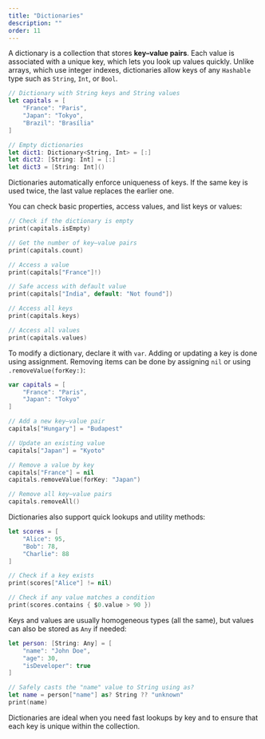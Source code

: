 ```yaml
---
title: "Dictionaries"
description: ""
order: 11
---
```



A dictionary is a collection that stores **key–value pairs**. Each value is associated with a unique key, which lets you look up values quickly. Unlike arrays, which use integer indexes, dictionaries allow keys of any `Hashable` type such as `String`, `Int`, or `Bool`.

```swift
// Dictionary with String keys and String values
let capitals = [
    "France": "Paris",
    "Japan": "Tokyo",
    "Brazil": "Brasília"
]

// Empty dictionaries
let dict1: Dictionary<String, Int> = [:]
let dict2: [String: Int] = [:]
let dict3 = [String: Int]()
```

Dictionaries automatically enforce uniqueness of keys. If the same key is used twice, the last value replaces the earlier one.

You can check basic properties, access values, and list keys or values:

```swift
// Check if the dictionary is empty
print(capitals.isEmpty)   

// Get the number of key–value pairs
print(capitals.count)      

// Access a value
print(capitals["France"]!)

// Safe access with default value
print(capitals["India", default: "Not found"])

// Access all keys
print(capitals.keys) 

// Access all values
print(capitals.values)
```

To modify a dictionary, declare it with `var`. Adding or updating a key is done using assignment. Removing items can be done by assigning `nil` or using `.removeValue(forKey:)`:

```swift
var capitals = [
    "France": "Paris",
    "Japan": "Tokyo"
]

// Add a new key–value pair
capitals["Hungary"] = "Budapest"

// Update an existing value
capitals["Japan"] = "Kyoto"

// Remove a value by key
capitals["France"] = nil
capitals.removeValue(forKey: "Japan")

// Remove all key–value pairs
capitals.removeAll()
```

Dictionaries also support quick lookups and utility methods:

```swift
let scores = [
    "Alice": 95,
    "Bob": 78,
    "Charlie": 88
]

// Check if a key exists
print(scores["Alice"] != nil)

// Check if any value matches a condition
print(scores.contains { $0.value > 90 }) 
```

Keys and values are usually homogeneous types (all the same), but values can also be stored as `Any` if needed:

```swift
let person: [String: Any] = [
    "name": "John Doe",
    "age": 30,
    "isDeveloper": true
]

// Safely casts the "name" value to String using as?
let name = person["name"] as? String ?? "unknown"
print(name)
```

Dictionaries are ideal when you need fast lookups by key and to ensure that each key is unique within the collection.


